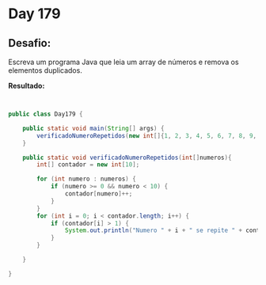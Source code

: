 # Day 179

## Desafio:

Escreva um programa Java que leia um array de números e remova os elementos duplicados.	

**Resultado:**

```java


public class Day179 {

    public static void main(String[] args) {
        verificadoNumeroRepetidos(new int[]{1, 2, 3, 4, 5, 6, 7, 8, 9, 0, 1, 2, 3, 4, 5, 6, 7, 8, 9});
    }

    public static void verificadoNumeroRepetidos(int[]numeros){
        int[] contador = new int[10];

        for (int numero : numeros) {
            if (numero >= 0 && numero < 10) {
                contador[numero]++;
            }
        }
        for (int i = 0; i < contador.length; i++) {
            if (contador[i] > 1) {
                System.out.println("Numero " + i + " se repite " + contador[i] + " vezes.");
            }
        }

    }

}
